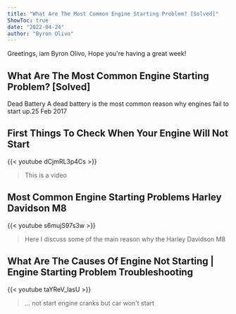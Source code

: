 ```yaml
---
title: "What Are The Most Common Engine Starting Problem? [Solved]"
ShowToc: true 
date: "2022-04-24"
author: "Byron Olivo" 
---
```


Greetings, iam Byron Olivo, Hope you're having a great week!
## What Are The Most Common Engine Starting Problem? [Solved]
Dead Battery A dead battery is the most common reason why engines fail to start up.25 Feb 2017

## First Things To Check When Your Engine Will Not Start
{{< youtube dCjmRL3p4Cs >}}
>This is a video 

## Most Common Engine Starting Problems Harley Davidson M8
{{< youtube s6mujS97s3w >}}
>Here I discuss some of the main reason why the Harley Davidson M8 

## What Are The Causes Of Engine Not Starting | Engine Starting Problem Troubleshooting
{{< youtube taYReV_lasU >}}
>... not start engine cranks but car won't start 

